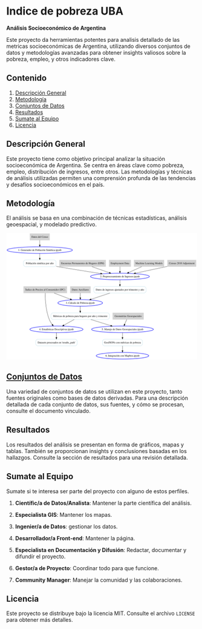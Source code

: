 # Indice de pobreza UBA
**Análisis Socioeconómico de Argentina**

Este proyecto da herramientas potentes para analisis detallado de las metricas socioeconómicas de Argentina, utilizando diversos conjuntos de datos y metodologías avanzadas para obtener insights valiosos sobre la pobreza, empleo, y otros indicadores clave.

## Contenido

1. [Descripción General](#descripción-general)
2. [Metodología](#metodología)
3. [Conjuntos de Datos](docs/datasets.md)
4. [Resultados](#resultados)
5. [Sumate al Equipo](#cómo-contribuir)
6. [Licencia](#licencia)

## Descripción General

Este proyecto tiene como objetivo principal analizar la situación socioeconómica de Argentina. Se centra en áreas clave como pobreza, empleo, distribución de ingresos, entre otros. Las metodologías y técnicas de análisis utilizadas permiten una comprensión profunda de las tendencias y desafíos socioeconómicos en el país.

## Metodología

El análisis se basa en una combinación de técnicas estadísticas, análisis geoespacial, y modelado predictivo. 
<!--Para obtener detalles específicos sobre la metodología utilizada, refiérase al documento detallado [aquí](link-a-documento-metodología).-->

![Diagrama de Flujo del Proyecto](https://github.com/matuteiglesias/indice-pobreza-UBA/blob/main/images/graphviz.svg?raw=true)


## [Conjuntos de Datos](docs/data.md)

Una variedad de conjuntos de datos se utilizan en este proyecto, tanto fuentes originales como bases de datos derivadas. Para una descripción detallada de cada conjunto de datos, sus fuentes, y cómo se procesan, consulte el documento vinculado.

## Resultados

Los resultados del análisis se presentan en forma de gráficos, mapas y tablas. También se proporcionan insights y conclusiones basadas en los hallazgos. Consulte la sección de resultados para una revisión detallada.

## Sumate al Equipo

Sumate si te interesa ser parte del proyecto con alguno de estos perfiles.

1. **Científic/a de Datos/Analista**: Mantener la parte científica del análisis.
   
2. **Especialista GIS**: Mantener los mapas.
   
3. **Ingenier/a de Datos**: gestionar los datos.
   
4. **Desarrollador/a Front-end**: Mantener la página.

5. **Especialista en Documentación y Difusión**: Redactar, documentar y difundír el proyecto.

6. **Gestor/a de Proyecto**: Coordinar todo para que funcione.
   
7. **Community Manager**: Manejar la comunidad y las colaboraciones.

## Licencia

Este proyecto se distribuye bajo la licencia MIT. Consulte el archivo `LICENSE` para obtener más detalles.
